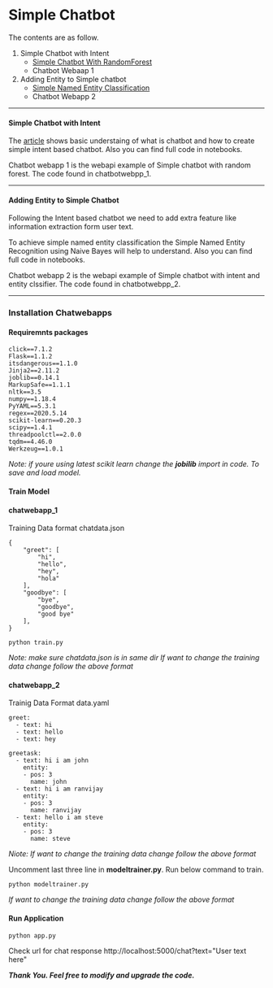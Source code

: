 # Simple Chatbot

The contents are as follow.

1. Simple Chatbot with Intent
    - [Simple Chatbot With RandomForest](<https://duckduckgo.com/?q=test this!&t=ffab>)
    - Chatbot Webaap 1
2. Adding Entity to Simple chatbot
    - [Simple Named Entity Classification]()
    - Chatbot Webapp 2
---
#### Simple Chatbot with Intent
The [article](<https://duckduckgo.com/?q=test this!&t=ffab>) shows basic understaing of what is chatbot and how to create simple intent based chatbot. Also you can find full code in notebooks.  

Chatbot webapp 1 is the webapi example of Simple chatbot with random forest. The code found in chatbotwebpp_1.

---
#### Adding Entity to Simple Chatbot
Following the Intent based chatbot we need to add extra feature like information extraction form user text.

To achieve simple named entity classification the Simple Named Entity Recognition using Naive Bayes will help to understand. Also you can find full code in notebooks.   

Chatbot webapp 2 is the webapi example of Simple chatbot with intent and entity clssifier. The code found in chatbotwebpp_2.

---
### Installation Chatwebapps

#### Requiremnts packages
```
click==7.1.2
Flask==1.1.2
itsdangerous==1.1.0
Jinja2==2.11.2
joblib==0.14.1
MarkupSafe==1.1.1
nltk==3.5
numpy==1.18.4
PyYAML==5.3.1
regex==2020.5.14
scikit-learn==0.20.3
scipy==1.4.1
threadpoolctl==2.0.0
tqdm==4.46.0
Werkzeug==1.0.1
```
*Note: if youre using latest scikit learn change the **jobilib** import in code. To save and load model.*

#### Train Model

#### chatwebapp_1

Training Data format chatdata.json
```
{
    "greet": [
        "hi",
        "hello",
        "hey",
        "hola"
    ],
    "goodbye": [
        "bye",
        "goodbye",
        "good bye"
    ],
}
```

```
python train.py
```
*Note: make sure chatdata.json is in same dir*
*If want to change the training data change follow the above format*

#### chatwebapp_2

Trainig Data Format data.yaml
```
greet:
  - text: hi
  - text: hello
  - text: hey 

greetask:
  - text: hi i am john
    entity:
    - pos: 3
      name: john
  - text: hi i am ranvijay
    entity:
    - pos: 3
      name: ranvijay
  - text: hello i am steve
    entity:
    - pos: 3
      name: steve
```
*Niote: If want to change the training data change follow the above format*

Uncomment last three line in **modeltrainer.py**. Run below command to train.
```
python modeltrainer.py
```
*If want to change the training data change follow the above format*

#### Run Application
```
python app.py
```
Check url for chat response http://localhost:5000/chat?text="User text here"

***Thank You. Feel free to modify and upgrade the code.***